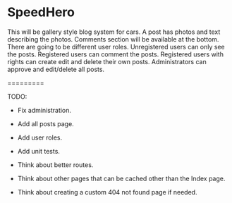 SpeedHero
=========

This will be gallery style blog system for cars. A post has photos and text describing the photos. Comments section will be available at the bottom. There are going to be different user roles. Unregistered users can only see the posts. Registered users can comment the posts. Registered users with rights can create edit and delete their own posts. Administrators can approve and edit/delete all posts.

=========

TODO:
- Fix administration.

- Add all posts page.
- Add user roles.
- Add unit tests.

- Think about better routes.
- Think about other pages that can be cached other than the Index page.
- Think about creating a custom 404 not found page if needed.
